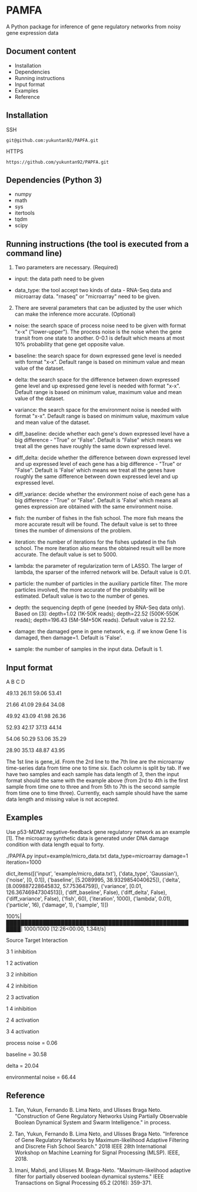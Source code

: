 PAMFA
======

A Python package for inference of gene regulatory networks from noisy gene expression data

Document content
----

* Installation
* Dependencies
* Running instructions
* Input format
* Examples
* Reference

Installation
----

SSH

`git@github.com:yukuntan92/PAPFA.git`

HTTPS

`https://github.com/yukuntan92/PAPFA.git`

Dependencies (Python 3)
----

- numpy
- math
- sys
- itertools
- tqdm
- scipy

Running instructions (the tool is executed from a command line)
----

1. Two parameters are necessary. (Required)

  - input: the data path need to be given

  - data_type: the tool accept two kinds of data - RNA-Seq data and microarray data. "rnaseq" or "microarray" need to be given.


2. There are several parameters that can be adjusted by the user which can make the inference more accurate. (Optional)

  - noise: the search space of process noise need to be given with format "x-x" ("lower-upper"). The process noise is the noise when the gene transit from one state to another. 0-0.1 is default which means at most 10% probability that gene get opposite value.
  
  - baseline: the search space for down expressed gene level is needed with format "x-x". Default range is based on minimum value and mean value of the dataset.
  
  - delta: the search space for the difference between down expressed gene level and up expressed gene level is needed with format "x-x". Default range is based on minimum value, maximum value and mean value of the dataset.
  
  - variance: the search space for the environment noise is needed with format "x-x". Default range is based on minimum value, maximum value and mean value of the dataset.
  
  - diff_baseline: decide whether each gene's down expressed level have a big difference - "True" or "False". Default is "False" which means we treat all the genes have roughly the same down expressed level.
  
  - diff_delta: decide whether the difference between down expressed level and up expressed level of each gene has a big difference - "True" or "False". Default is 'False' which means we treat all the genes have roughly the same difference between down expressed level and up expressed level.
  
  - diff_variance: decide whether the environment noise of each gene has a big difference - "True" or "False". Default is 'False' which means all genes expression are obtained with the same environment noise.
  
  - fish: the number of fishes in the fish school. The more fish means the more accurate result will be found. The default value is set to three times the number of dimensions of the problem.
  
  - iteration: the number of iterations for the fishes updated in the fish school. The more iteration also means the obtained result will be more accurate. The default value is set to 5000.
  
  - lambda: the parameter of regularization term of LASSO. The larger of lambda, the sparser of the inferred network will be. Default value is 0.01.
  
  - particle: the number of particles in the auxiliary particle filter. The more particles involved, the more accurate of the probability will be estimated. Default value is two to the number of genes.
  
  - depth: the sequencing depth of gene (needed by RNA-Seq data only). Based on [3]: depth=1.02 (1K-50K reads); depth=22.52 (500K-550K reads); depth=196.43 (5M-5M+50K reads). Default value is 22.52.
  
  - damage: the damaged gene in gene network, e.g. if we know Gene 1 is damaged, then damage=1. Default is 'False'.
  
  - sample: the number of samples in the input data. Default is 1.

Input format
----

A	B	C	D 

49.13	26.11	59.06	53.41

21.66	41.09	29.64	34.08

49.92	43.09	41.98	26.36

52.93	42.17	37.13	44.14

54.06	50.29	53.06	35.29

28.90	35.13	48.87	43.95

The 1st line is gene_id. From the 2rd line to the 7th line are the microarray time-series data from time one to time six. Each column is split by tab. If we have two samples and each sample has data length of 3, then the input format should the same with the example above (from 2rd to 4th is the first sample from time one to three and from 5th to 7th is the second sample from time one to time three). Currently, each sample should have the same data length and missing value is not accepted.

Examples
----
Use p53-MDM2 negative-feedback gene regulatory network as an example [1]. The microarray synthetic data is generated under DNA damage condition with data length equal to forty.

./PAPFA.py input=example/micro_data.txt data_type=microarray damage=1 iteration=1000

dict_items([('input', 'example/micro_data.txt'), ('data_type', 'Gaussian'), ('noise', [0, 0.1]), ('baseline', [5.2089995, 38.9329854040625]), ('delta', [8.009887228645832, 57.75364759]), ('variance', [0.01, 126.36746947304513]), ('diff_baseline', False), ('diff_delta', False), ('diff_variance', False), ('fish', 60), ('iteration', 1000), ('lambda', 0.01), ('particle', 16), ('damage', 1), ('sample', 1)])

100%|██████████████████████████████████████████████████████| 1000/1000 [12:26<00:00,  1.34it/s]

Source	Target	Interaction

3	1	inhibition

1	2	activation

3	2	inhibition

4	2	inhibition

2	3	activation

1	4	inhibition

2	4	activation

3	4	activation

process noise = 0.06

baseline = 30.58

delta = 20.04

environmental noise = 66.44


Reference
----

1. Tan, Yukun, Fernando B. Lima Neto, and Ulisses Braga Neto. "Construction of Gene Regulatory Networks Using Partially Observable Boolean Dynamical System and Swarm Intelligence." in process. 

2. Tan, Yukun, Fernando B. Lima Neto, and Ulisses Braga Neto. "Inference of Gene Regulatory Networks by Maximum-likelihood Adaptive Filtering and Discrete Fish School Search." 2018 IEEE 28th International Workshop on Machine Learning for Signal Processing (MLSP). IEEE, 2018.

3. Imani, Mahdi, and Ulisses M. Braga-Neto. "Maximum-likelihood adaptive filter for partially observed boolean dynamical systems." IEEE Transactions on Signal Processing 65.2 (2016): 359-371.

